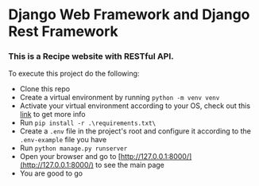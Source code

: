 # Django Web Framework and Django Rest Framework
### This is a Recipe website with RESTful API.

To execute this project do the following:
- Clone this repo
- Create a virtual environment by running ```python -m venv venv```
- Activate your virtual environment according to your OS, check out this [link](https://python.land/virtual-environments/virtualenv) to get more info
- Run ```pip install -r .\requirements.txt\```
- Create a ```.env``` file in the project's root and configure it according to the ```.env-example``` file you have
- Run ```python manage.py runserver```
- Open your browser and go to [http://127.0.0.1:8000/](http://127.0.0.1:8000/) to see the main page
- You are good to go
